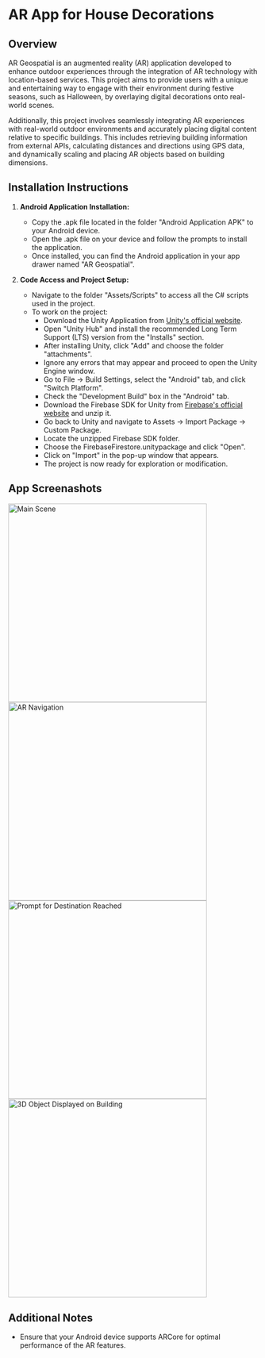# AR App for House Decorations

## Overview
AR Geospatial is an augmented reality (AR) application developed to enhance outdoor experiences through the integration of AR technology with location-based services. This project aims to provide users with a unique and entertaining way to engage with their environment during festive seasons, such as Halloween, by overlaying digital decorations onto real-world scenes.

Additionally, this project involves seamlessly integrating AR experiences with real-world outdoor environments and accurately placing digital content relative to specific buildings. This includes retrieving building information from external APIs, calculating distances and directions using GPS data, and dynamically scaling and placing AR objects based on building dimensions.

## Installation Instructions

1. **Android Application Installation:**
   - Copy the .apk file located in the folder "Android Application APK" to your Android device.
   - Open the .apk file on your device and follow the prompts to install the application.
   - Once installed, you can find the Android application in your app drawer named "AR Geospatial".

2. **Code Access and Project Setup:**
   - Navigate to the folder "Assets/Scripts" to access all the C# scripts used in the project.
   - To work on the project:
     - Download the Unity Application from [Unity's official website](https://unity.com/download).
     - Open "Unity Hub" and install the recommended Long Term Support (LTS) version from the "Installs" section.
     - After installing Unity, click "Add" and choose the folder "attachments".
     - Ignore any errors that may appear and proceed to open the Unity Engine window.
     - Go to File -> Build Settings, select the "Android" tab, and click "Switch Platform".
     - Check the "Development Build" box in the "Android" tab.
     - Download the Firebase SDK for Unity from [Firebase's official website](https://firebase.google.com/download/unity) and unzip it.
     - Go back to Unity and navigate to Assets -> Import Package -> Custom Package.
     - Locate the unzipped Firebase SDK folder.
     - Choose the FirebaseFirestore.unitypackage and click "Open".
     - Click on "Import" in the pop-up window that appears.
     - The project is now ready for exploration or modification.

## App Screenashots

<img src="Application%20Screenshots/1%20-%20Main%20Scene.jpg" alt="Main Scene" width="400">

<img src="Application%20Screenshots/2-%20Navigation%20to%20Location.jpg" alt="AR Navigation" width="400">

<img src="Application%20Screenshots/3%20-%20Destination%20Reached%20Prompt.jpg" alt="Prompt for Destination Reached" width="400">

<img src="Application%20Screenshots/4%20-%203D%20Object%20Displayed.jpg" alt="3D Object Displayed on Building" width="400">

## Additional Notes

- Ensure that your Android device supports ARCore for optimal performance of the AR features.
